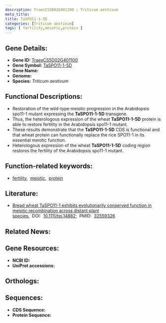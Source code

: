 ```yaml
---
description: TraesCS5D02G401100 ; Triticum aestivum
meta_title:
title: TaSPO11-1-5D
categories: [Triticum aestivum]
tags: [ fertility,meiotic,protein ]
---
```


## Gene Details:
- **Gene ID:** [TraesCS5D02G401100]()
- **Gene Symbol:** <u>TaSPO11-1-5D</u>
- **Gene Name:** 
- **Genome:** []()
- **Species:** *Triticum aestivum*

## Functional Descriptions:
   - Restoration of the wild-type meiotic progression in the Arabidopsis spo11-1 mutant expressing the **TaSPO11-1-5D** transgene.
   - Thus, the heterologous expression of the wheat **TaSPO11-1-5D** protein is able to restore fertility in the Arabidopsis spo11-1 mutant.
   - These results demonstrate that the **TaSPO11-1-5D** CDS is functional and that wheat protein can functionally replace the rice SPO11-1 in its essential meiotic function.
   - Heterologous expression of the wheat **TaSPO11-1-5D** coding region restores the fertility of the Arabidopsis spo11-1 mutant.

## Function-related keywords:
   - [fertility](/tags/fertility/),&nbsp;&nbsp;[meiotic](/tags/meiotic/),&nbsp;&nbsp;[protein](/tags/protein/)

## Literature:
   - [Bread wheat TaSPO11-1 exhibits evolutionarily conserved function in meiotic recombination across distant plant species.](https://doi.org/10.1111/tpj.14882)&nbsp;&nbsp;DOI:&nbsp;&nbsp;[10.1111/tpj.14882](https://doi.org/10.1111/tpj.14882);&nbsp;&nbsp;PMID:&nbsp;&nbsp;[32559326](https://pubmed.ncbi.nlm.nih.gov/32559326/)

## Related News:

## Gene Resources:
- **NCBI ID:**  [](https://www.ncbi.nlm.nih.gov/gene/?term=)
- **UniProt accessions:**  [](https://www.uniprot.org/uniprotkb//entry)

## Orthologs:

## Sequences:
- **CDS Sequence:**
- **Protein Sequence:**

